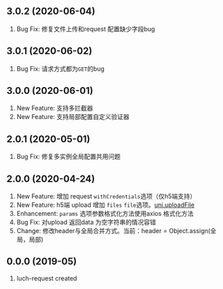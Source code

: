 ## 3.0.2 (2020-06-04)

1. Bug Fix: 修复文件上传和request 配置缺少字段bug 

## 3.0.1 (2020-06-02)

1. Bug Fix: 请求方式都为` GET `的bug

## 3.0.0 (2020-06-01)

1. New Feature: 支持多拦截器
1. New Feature: 支持局部配置自定义验证器

## 2.0.1 (2020-05-01)

1. Bug Fix: 修复多实例全局配置共用问题

## 2.0.0 (2020-04-24)

1. New Feature: 增加 request ` withCredentials `选项（仅h5端支持）
1. New Feature: h5端 upload 增加 ` files ` ` file `选项。[uni.uploadFile](https://uniapp.dcloud.io/api/request/network-file?id=uploadfile "uni.uploadFile")
1. Enhancement: ` params ` 选项参数格式化方法使用axios 格式化方法
1. Bug Fix: 对upload 返回data 为空字符串的情况容错
1. Change: 修改header与全局合并方式。当前：header = Object.assign(全局，局部)

## 0.0.0 (2019-05)

1. luch-request created


